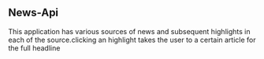 ## News-Api
 This application has various sources of news and subsequent highlights in each of the source.clicking an highlight takes the user to a certain article for the full headline

